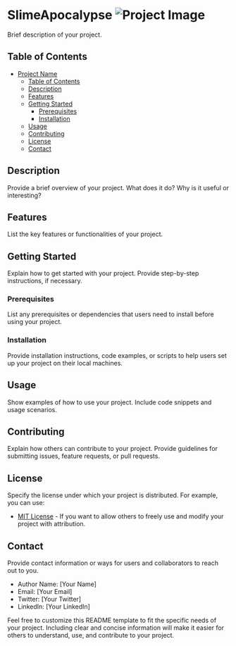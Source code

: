 # SlimeApocalypse ![Project Image](insert_image_url_here)

Brief description of your project.

## Table of Contents

- [Project Name](#project-name)
  - [Table of Contents](#table-of-contents)
  - [Description](#description)
  - [Features](#features)
  - [Getting Started](#getting-started)
    - [Prerequisites](#prerequisites)
    - [Installation](#installation)
  - [Usage](#usage)
  - [Contributing](#contributing)
  - [License](#license)
  - [Contact](#contact)

## Description

Provide a brief overview of your project. What does it do? Why is it useful or interesting?

## Features

List the key features or functionalities of your project.

## Getting Started

Explain how to get started with your project. Provide step-by-step instructions, if necessary.

### Prerequisites

List any prerequisites or dependencies that users need to install before using your project.

### Installation

Provide installation instructions, code examples, or scripts to help users set up your project on their local machines.

## Usage

Show examples of how to use your project. Include code snippets and usage scenarios.

## Contributing

Explain how others can contribute to your project. Provide guidelines for submitting issues, feature requests, or pull requests.

## License

Specify the license under which your project is distributed. For example, you can use:

- [MIT License](LICENSE) - If you want to allow others to freely use and modify your project with attribution.

## Contact

Provide contact information or ways for users and collaborators to reach out to you.

- Author Name: [Your Name]
- Email: [Your Email]
- Twitter: [Your Twitter]
- LinkedIn: [Your LinkedIn]

Feel free to customize this README template to fit the specific needs of your project. Including clear and concise information will make it easier for others to understand, use, and contribute to your project.
